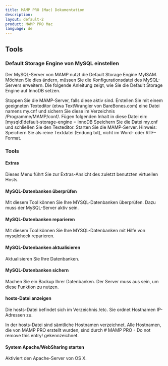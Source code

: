 ```yaml
---
title: MAMP PRO (Mac) Dokumentation
description: 
layout: default-2
product: MAMP PRO Mac
language: de
---
```


## Tools

### Default Storage Engine von MySQL einstellen

Der MySQL-Server von MAMP nutzt die Default Storage Engine MyISAM. Möchten Sie dies ändern, müssen Sie die Konfigurationsdatei des MySQL-Servers erweitern. Die folgende Anleitung zeigt, wie Sie die Default Storage Engine auf InnoDB setzen.

Stoppen Sie die MAMP-Server, falls diese aktiv sind.
Erstellen Sie mit einem geeigneten Texteditor (etwa TextWrangler von BareBones.com) eine Datei namens my.cnf und sichern Sie diese im Verzeichnis /Programme/MAMP/conf/.
Fügen folgenden Inhalt in diese Datei ein:
 [mysqld]default-storage-engine = InnoDB
Speichern Sie die Datei my.cnf und schließen Sie den Texteditor.
Starten Sie die MAMP-Server.
Hinweis: Speichern Sie als reine Textdatei (Endung txt), nicht im Word- oder RTF-Format.
### Tools

#### Extras

Dieses Menu führt Sie zur Extras-Ansicht des zuletzt benutzten virtuellen Hosts.

 

#### MySQL-Datenbanken überprüfen 

Mit diesem Tool können Sie Ihre MYSQL-Datenbanken überprüfen. Dazu muss der MySQL-Server aktiv sein.

 

#### MySQL-Datenbanken reparieren

Mit diesem Tool können Sie Ihre MYSQL-Datenbanken mit Hilfe von mysqlcheck reparieren.

 

#### MySQL-Datenbanken aktualisieren

Aktualisieren Sie Ihre Datenbanken.

 

#### MySQL-Datenbanken sichern

Machen Sie ein Backup Ihrer Datenbanken. Der Server muss aus sein, um diese Funktion zu nutzen.

 

#### hosts-Datei anzeigen

Die hosts-Datei befindet sich im Verzeichnis /etc. Sie ordnet Hostnamen IP-Adressen zu.

In der hosts-Datei sind sämtliche Hostnamen verzeichnet. Alle Hostnamen, die von MAMP PRO erstellt wurden, sind durch # MAMP PRO - Do not remove this entry! gekennzeichnet.

 

#### System Apache/WebSharing starten

Aktiviert den Apache-Server von OS X.


